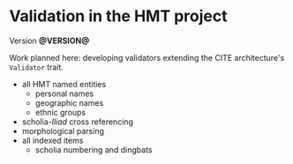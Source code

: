 # Validation in the HMT  project

Version **@VERSION@**

Work planned here:  developing validators extending the CITE architecture's `Validator` trait.

- all HMT named entities
    - personal names
    - geographic names
    - ethnic groups
- scholia-*Iliad* cross referencing    
- morphological parsing
- all indexed items
    - scholia numbering and dingbats
